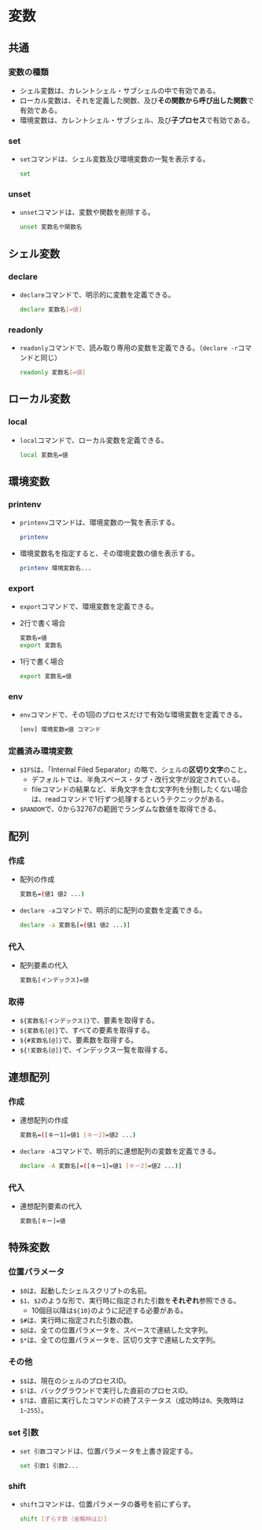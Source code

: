 # 変数

## 共通

### 変数の種類

- シェル変数は、カレントシェル・サブシェルの中で有効である。
- ローカル変数は、それを定義した関数、及び**その関数から呼び出した関数**で有効である。
- 環境変数は、カレントシェル・サブシェル、及び**子プロセス**で有効である。

### set

- `set`コマンドは、シェル変数及び環境変数の一覧を表示する。

  ```bash
  set
  ```

### unset

- `unset`コマンドは、変数や関数を削除する。

  ```bash
  unset 変数名や関数名
  ```

## シェル変数

### declare

- `declare`コマンドで、明示的に変数を定義できる。

  ```bash
  declare 変数名[=値]
  ```

### readonly

- `readonly`コマンドで、読み取り専用の変数を定義できる。（`declare -r`コマンドと同じ）

  ```bash
  readonly 変数名[=値]
  ```

## ローカル変数

### local

- `local`コマンドで、ローカル変数を定義できる。

  ```bash
  local 変数名=値
  ```

## 環境変数

### printenv

- `printenv`コマンドは、環境変数の一覧を表示する。

  ```bash
  printenv
  ```

- 環境変数名を指定すると、その環境変数の値を表示する。

  ```bash
  printenv 環境変数名...
  ```

### export

- `export`コマンドで、環境変数を定義できる。
- 2行で書く場合

  ```bash
  変数名=値
  export 変数名
  ```

- 1行で書く場合

  ```bash
  export 変数名=値
  ```

### env

- `env`コマンドで、その1回のプロセスだけで有効な環境変数を定義できる。

  ```bash
  [env] 環境変数=値 コマンド
  ```

### 定義済み環境変数

- `$IFS`は、「Internal Filed Separator」の略で、シェルの**区切り文字**のこと。
  - デフォルトでは、半角スペース・タブ・改行文字が設定されている。
  - fileコマンドの結果など、半角文字を含む文字列を分割したくない場合は、readコマンドで1行ずつ処理するというテクニックがある。
- `$RANDOM`で、0から32767の範囲でランダムな数値を取得できる。

## 配列

### 作成

- 配列の作成

  ```bash
  変数名=(値1 値2 ...)
  ```

- `declare -a`コマンドで、明示的に配列の変数を定義できる。

  ```bash
  declare -a 変数名[=(値1 値2 ...)]
  ```

### 代入

- 配列要素の代入

  ```bash  
  変数名[インデックス]=値
  ```

### 取得

- `${変数名[インデックス]}`で、要素を取得する。
- `${変数名[@]}`で、すべての要素を取得する。
- `${#変数名[@]}`で、要素数を取得する。
- `${!変数名[@]}`で、インデックス一覧を取得する。

## 連想配列

### 作成

- 連想配列の作成

  ```bash
  変数名=([キー1]=値1 [キー2]=値2 ...)
  ```

- `declare -A`コマンドで、明示的に連想配列の変数を定義できる。

  ```bash
  declare -A 変数名[=([キー1]=値1 [キー2]=値2 ...)]
  ```

### 代入

- 連想配列要素の代入

  ```bash  
  変数名[キー]=値
  ```

## 特殊変数

### 位置パラメータ

- `$0`は、起動したシェルスクリプトの名前。
- `$1`、`$2`のような形で、実行時に指定された引数を**それぞれ**参照できる。
  - 10個目以降は`${10}`のように記述する必要がある。
- `$#`は、実行時に指定された引数の数。
- `$@`は、全ての位置パラメータを、スペースで連結した文字列。
- `$*`は、全ての位置パラメータを、区切り文字で連結した文字列。

### その他

- `$$`は、現在のシェルのプロセスID。
- `$!`は、バックグラウンドで実行した直前のプロセスID。
- `$?`は、直前に実行したコマンドの終了ステータス（成功時は`0`、失敗時は`1~255`）。

### set 引数

- `set 引数`コマンドは、位置パラメータを上書き設定する。

  ```bash
  set 引数1 引数2...
  ```

### shift

- `shift`コマンドは、位置パラメータの番号を前にずらす。

  ```bash
  shift [ずらす数（省略時は1）]
  ```
